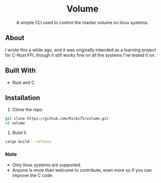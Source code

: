 <br />
<div align="center">
    <h1>Volume</h1>
    <p>A simple CLI used to control the master volume on linux systems.</p>
</div>

## About

I wrote this a while ago, and it was originally intended as a learning project for C-Rust FFI, though it still works fine on all the systems I've tested it on.

## Built With

-   Rust and C

## Installation

1. Clone the repo

```sh
git clone https://github.com/Rickz75/volume.git
cd volume
```

1. Build it.

```sh
cargo build --release
```

### Note

-   Only linux systems are supported.
-   Anyone is more than welcome to contribute, even more so if you can improve the C code.
